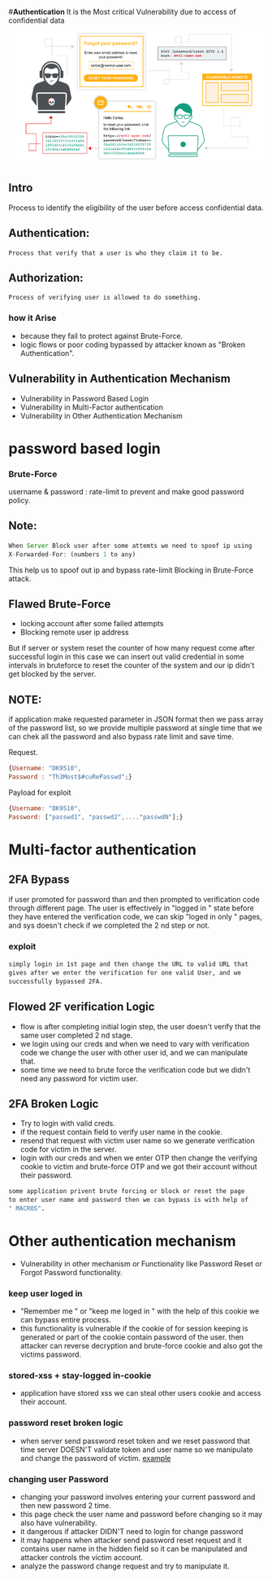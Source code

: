 #**Authentication** It is the Most critical Vulnerability due to access of confidential data

![AUTHENTICATION](https://github.com/DK9510/Img/blob/main/Authentication.png)

## Intro
Process to identify the eligibility of the user before access confidential data.
## Authentication: 
```
Process that verify that a user is who they claim it to be.
```
## Authorization:
```
Process of verifying user is allowed to do something.
```

### how it Arise
* because they fail to protect against Brute-Force.
* logic flows or poor coding bypassed by attacker known as "Broken Authentication".

## Vulnerability in Authentication Mechanism
* Vulnerability in Password Based Login
* Vulnerability in Multi-Factor authentication
* Vulnerability in Other Authentication Mechanism

# password based login
### Brute-Force 
username & password : rate-limit to prevent and make good password policy.

## Note:
```js
When Server Block user after some attemts we need to spoof ip using 
X-Forwarded-For: (numbers 1 to any) 
```
This help us to spoof out ip and bypass rate-limit Blocking in Brute-Force attack.

## Flawed Brute-Force
 * locking account after some failed attempts
 * Blocking remote user ip address

But if server or system reset the counter of how many request come after successful login 
in this case we can insert out valid credential in some intervals in bruteforce to reset the counter of the system and our ip didn't get blocked by the server.

## NOTE:
if application make requested parameter in JSON format then we pass array of the password list, so we provide multiple password at single time that we can chek all the password and also bypass rate limit and save time.

Request.
```js
{Username: "DK9510",
Password : "Th3Most$#cuRePasswd";}
```
 Payload for exploit
 ```js
 {Username: "DK9510",
 Password: ["passwd1", "passwd2",...."passwdN"];}
 ```


# Multi-factor authentication

## 2FA Bypass
if user promoted for password than and then prompted to verification code through different page.
The user is effectively in "logged in " state before they have entered the verification code, we can skip "loged in only " pages, and sys doesn't check if we completed the 2 nd step or not.

### exploit 
```bash
simply login in 1st page and then change the URL to valid URL that
gives after we enter the verification for one valid User, and we 
successfully bypassed 2FA.
```

## Flowed 2F verification Logic
* flow is after completing initial login step, the user doesn't verify that the same user completed 2 nd stage.
* we login using our creds and when we need to vary with verification code we change the user with other user id, and we can manipulate that.
* some time we need to brute force the verification code but we didn't need any password for victim user.


## 2FA Broken Logic
* Try to login with valid creds.
* if the request contain field to verify user name in the cookie.
* resend that request with victim user name so we generate verification code for victim in the server.
* login with our creds and when we enter OTP then change the verifying cookie to victim and brute-force OTP and we got their account without their password.

```bash
some application privent brute forcing or block or reset the page
to enter user name and password then we can bypass is with help of
" MACROS". 
```

# Other authentication mechanism
* Vulnerability in other mechanism or Functionality like Password Reset or Forgot Password functionality.

### keep user loged in 
* "Remember me " or "keep  me loged in " with the help of this cookie we can bypass entire process.
*  this functionality is vulnerable if the cookie of for session keeping is generated or part of the cookie contain password of the user. then attacker can reverse decryption and brute-force cookie and also got the victims password.

### stored-xss + stay-logged in-cookie

* application have stored xss we can steal other users cookie and access their account.

### password reset broken logic 
* when server send password reset token and  we reset password that time server DOESN'T validate token and user name so we manipulate and change the password of victim.
[example](https://portswigger.net/web-security/authentication/other-mechanisms/lab-password-reset-broken-logic)
### changing user Password 
* changing your password involves entering your current password and then new password 2 time. 
* this page check the user name and password before changing so it may also have vulnerability.
* it dangerous if attacker DIDN'T need to login for change password 
* it may happens when attacker send password reset request and it contains user name in the hidden field so it can be manipulated and attacker controls the victim account.
* analyze the password change request and try to manipulate it.
	
